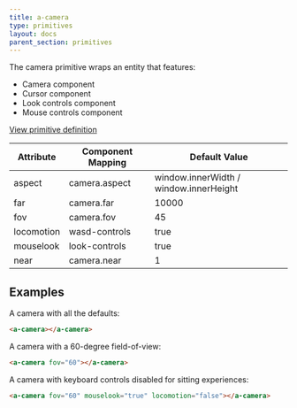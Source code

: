 ```yaml
---
title: a-camera
type: primitives
layout: docs
parent_section: primitives
---
```


The camera primitive wraps an entity that features:

- Camera component
- Cursor component
- Look controls component
- Mouse controls component

[View primitive definition](https://github.com/aframevr/aframe/blob/master/elements/templates/a-camera.html)

| Attribute  | Component Mapping | Default Value                          |
|------------|-------------------|----------------------------------------|
| aspect     | camera.aspect     | window.innerWidth / window.innerHeight |
| far        | camera.far        | 10000                                  |
| fov        | camera.fov        | 45                                     |
| locomotion | wasd-controls     | true                                   |
| mouselook  | look-controls     | true                                   |
| near       | camera.near       | 1                                      |

## Examples

A camera with all the defaults:

```html
<a-camera></a-camera>
```

A camera with a 60-degree field-of-view:

```html
<a-camera fov="60"></a-camera>
```

A camera with keyboard controls disabled for sitting experiences:

```html
<a-camera fov="60" mouselook="true" locomotion="false"></a-camera>
```
